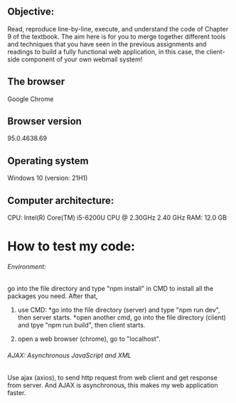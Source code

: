 ## Objective:
Read, reproduce line-by-line, execute, and understand the code of Chapter 9 of the textbook. The aim here is for you to merge together different tools and techniques that you have seen in the previous assignments and readings to build a fully functional web application, in this case, the client-side component of your own webmail system! 

## The browser
Google Chrome

## Browser version
95.0.4638.69

## Operating system
Windows 10 (version: 21H1)

## Computer architecture:
CPU: Intel(R) Core(TM) i5-6200U CPU @ 2.30GHz   2.40 GHz
RAM: 12.0 GB

# How to test my code:

###### Environment:
go into the file directory and type "npm install" in CMD to install all the packages you need.
After that,

1. use CMD:
*go into the file directory (server) and type "npm run dev", then server starts.
*open another cmd, go into the file directory (client) and  tpye "npm run build", then client starts.

2. open a web browser (chrome), go to "localhost".


###### AJAX: Asynchronous JavaScript and XML

Use ajax (axios), to send http request from web client and get response from server.
And AJAX is asynchronous, this makes my web application faster.



